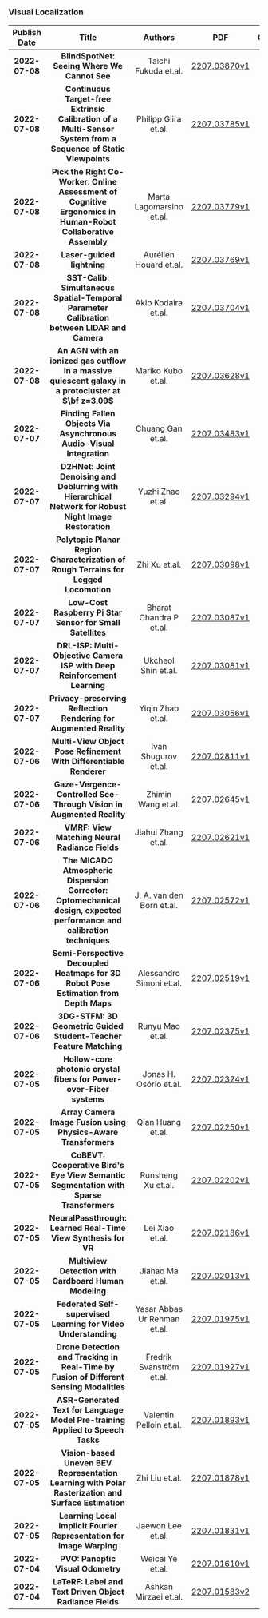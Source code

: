 
### Visual Localization
|Publish Date|Title|Authors|PDF|Code|
| :---: | :---: | :---: | :---: | :---: |
|**2022-07-08**|**BlindSpotNet: Seeing Where We Cannot See**|Taichi Fukuda et.al.|[2207.03870v1](http://arxiv.org/abs/2207.03870v1)|null|
|**2022-07-08**|**Continuous Target-free Extrinsic Calibration of a Multi-Sensor System from a Sequence of Static Viewpoints**|Philipp Glira et.al.|[2207.03785v1](http://arxiv.org/abs/2207.03785v1)|null|
|**2022-07-08**|**Pick the Right Co-Worker: Online Assessment of Cognitive Ergonomics in Human-Robot Collaborative Assembly**|Marta Lagomarsino et.al.|[2207.03779v1](http://arxiv.org/abs/2207.03779v1)|null|
|**2022-07-08**|**Laser-guided lightning**|Aurélien Houard et.al.|[2207.03769v1](http://arxiv.org/abs/2207.03769v1)|null|
|**2022-07-08**|**SST-Calib: Simultaneous Spatial-Temporal Parameter Calibration between LIDAR and Camera**|Akio Kodaira et.al.|[2207.03704v1](http://arxiv.org/abs/2207.03704v1)|null|
|**2022-07-08**|**An AGN with an ionized gas outflow in a massive quiescent galaxy in a protocluster at $\bf z=3.09$**|Mariko Kubo et.al.|[2207.03628v1](http://arxiv.org/abs/2207.03628v1)|null|
|**2022-07-07**|**Finding Fallen Objects Via Asynchronous Audio-Visual Integration**|Chuang Gan et.al.|[2207.03483v1](http://arxiv.org/abs/2207.03483v1)|null|
|**2022-07-07**|**D2HNet: Joint Denoising and Deblurring with Hierarchical Network for Robust Night Image Restoration**|Yuzhi Zhao et.al.|[2207.03294v1](http://arxiv.org/abs/2207.03294v1)|[link](https://github.com/zhaoyuzhi/d2hnet)|
|**2022-07-07**|**Polytopic Planar Region Characterization of Rough Terrains for Legged Locomotion**|Zhi Xu et.al.|[2207.03098v1](http://arxiv.org/abs/2207.03098v1)|null|
|**2022-07-07**|**Low-Cost Raspberry Pi Star Sensor for Small Satellites**|Bharat Chandra P et.al.|[2207.03087v1](http://arxiv.org/abs/2207.03087v1)|null|
|**2022-07-07**|**DRL-ISP: Multi-Objective Camera ISP with Deep Reinforcement Learning**|Ukcheol Shin et.al.|[2207.03081v1](http://arxiv.org/abs/2207.03081v1)|null|
|**2022-07-07**|**Privacy-preserving Reflection Rendering for Augmented Reality**|Yiqin Zhao et.al.|[2207.03056v1](http://arxiv.org/abs/2207.03056v1)|null|
|**2022-07-06**|**Multi-View Object Pose Refinement With Differentiable Renderer**|Ivan Shugurov et.al.|[2207.02811v1](http://arxiv.org/abs/2207.02811v1)|null|
|**2022-07-06**|**Gaze-Vergence-Controlled See-Through Vision in Augmented Reality**|Zhimin Wang et.al.|[2207.02645v1](http://arxiv.org/abs/2207.02645v1)|null|
|**2022-07-06**|**VMRF: View Matching Neural Radiance Fields**|Jiahui Zhang et.al.|[2207.02621v1](http://arxiv.org/abs/2207.02621v1)|null|
|**2022-07-06**|**The MICADO Atmospheric Dispersion Corrector: Optomechanical design, expected performance and calibration techniques**|J. A. van den Born et.al.|[2207.02572v1](http://arxiv.org/abs/2207.02572v1)|null|
|**2022-07-06**|**Semi-Perspective Decoupled Heatmaps for 3D Robot Pose Estimation from Depth Maps**|Alessandro Simoni et.al.|[2207.02519v1](http://arxiv.org/abs/2207.02519v1)|null|
|**2022-07-06**|**3DG-STFM: 3D Geometric Guided Student-Teacher Feature Matching**|Runyu Mao et.al.|[2207.02375v1](http://arxiv.org/abs/2207.02375v1)|[link](https://github.com/ryan-prime/3dg-stfm)|
|**2022-07-05**|**Hollow-core photonic crystal fibers for Power-over-Fiber systems**|Jonas H. Osório et.al.|[2207.02324v1](http://arxiv.org/abs/2207.02324v1)|null|
|**2022-07-05**|**Array Camera Image Fusion using Physics-Aware Transformers**|Qian Huang et.al.|[2207.02250v1](http://arxiv.org/abs/2207.02250v1)|[link](https://github.com/djbradyatopticalsciencesarizona/physicsawaretransformer)|
|**2022-07-05**|**CoBEVT: Cooperative Bird's Eye View Semantic Segmentation with Sparse Transformers**|Runsheng Xu et.al.|[2207.02202v1](http://arxiv.org/abs/2207.02202v1)|null|
|**2022-07-05**|**NeuralPassthrough: Learned Real-Time View Synthesis for VR**|Lei Xiao et.al.|[2207.02186v1](http://arxiv.org/abs/2207.02186v1)|[link](https://github.com/facebookresearch/NeuralPassthrough)|
|**2022-07-05**|**Multiview Detection with Cardboard Human Modeling**|Jiahao Ma et.al.|[2207.02013v1](http://arxiv.org/abs/2207.02013v1)|null|
|**2022-07-05**|**Federated Self-supervised Learning for Video Understanding**|Yasar Abbas Ur Rehman et.al.|[2207.01975v1](http://arxiv.org/abs/2207.01975v1)|null|
|**2022-07-05**|**Drone Detection and Tracking in Real-Time by Fusion of Different Sensing Modalities**|Fredrik Svanström et.al.|[2207.01927v1](http://arxiv.org/abs/2207.01927v1)|null|
|**2022-07-05**|**ASR-Generated Text for Language Model Pre-training Applied to Speech Tasks**|Valentin Pelloin et.al.|[2207.01893v1](http://arxiv.org/abs/2207.01893v1)|null|
|**2022-07-05**|**Vision-based Uneven BEV Representation Learning with Polar Rasterization and Surface Estimation**|Zhi Liu et.al.|[2207.01878v1](http://arxiv.org/abs/2207.01878v1)|null|
|**2022-07-05**|**Learning Local Implicit Fourier Representation for Image Warping**|Jaewon Lee et.al.|[2207.01831v1](http://arxiv.org/abs/2207.01831v1)|[link](https://github.com/jaewon-lee-b/ltew)|
|**2022-07-04**|**PVO: Panoptic Visual Odometry**|Weicai Ye et.al.|[2207.01610v1](http://arxiv.org/abs/2207.01610v1)|null|
|**2022-07-04**|**LaTeRF: Label and Text Driven Object Radiance Fields**|Ashkan Mirzaei et.al.|[2207.01583v2](http://arxiv.org/abs/2207.01583v2)|null|
